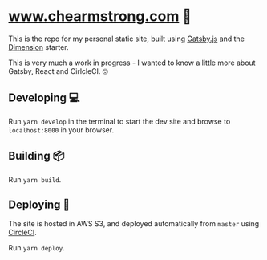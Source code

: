 # www.chearmstrong.com 👷

This is the repo for my personal static site, built using [Gatsby.js](https://www.gatsbyjs.org/) and the [Dimension](https://github.com/ChangoMan/gatsby-starter-dimension) starter.

This is very much a work in progress - I wanted to know a little more about Gatsby, React and CirlcleCI. 🤓

## Developing 💻

Run `yarn develop` in the terminal to start the dev site and browse to `localhost:8000` in your browser.

## Building 📦

Run `yarn build`.

## Deploying 🚀

The site is hosted in AWS S3, and deployed automatically from `master` using [CircleCI](https://circleci.com).

Run `yarn deploy`.
